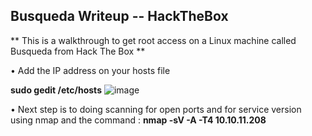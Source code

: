 ## Busqueda Writeup -- HackTheBox ##
  
** This is a walkthrough to get root access on a Linux machine called Busqueda from Hack The Box **

• Add the IP address on your hosts file 

**sudo gedit /etc/hosts**
![image](https://github.com/MohamedKhaled7/Busqueda---HackTheBox/assets/58820314/dee050f3-0dc5-41de-8e11-6f334472570f)

• Next step is to doing scanning for open ports and for service version using nmap and the command : **nmap -sV -A -T4 10.10.11.208**

